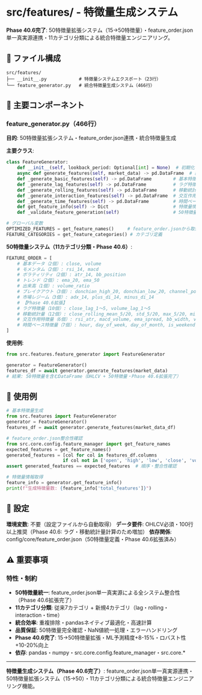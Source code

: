 # src/features/ - 特徴量生成システム

**Phase 40.6完了**: 50特徴量拡張システム（15→50特徴量）・feature_order.json単一真実源連携・11カテゴリ分類による統合特徴量エンジニアリング。

## 📂 ファイル構成

```
src/features/
├── __init__.py            # 特徴量システムエクスポート（23行）
└── feature_generator.py   # 統合特徴量生成システム（466行）
```

## 🔧 主要コンポーネント

### **feature_generator.py（466行）**

**目的**: 50特徴量拡張システム・feature_order.json連携・統合特徴量生成

**主要クラス**:
```python
class FeatureGenerator:
    def __init__(self, lookback_period: Optional[int] = None)  # 初期化
    async def generate_features(self, market_data) -> pd.DataFrame  # 統合特徴量生成（50特徴量）
    def _generate_basic_features(self) -> pd.DataFrame        # 基本特徴量（15個・従来システム）
    def _generate_lag_features(self) -> pd.DataFrame          # ラグ特徴量（10個・Phase 40.6）
    def _generate_rolling_features(self) -> pd.DataFrame      # 移動統計量（12個・Phase 40.6）
    def _generate_interaction_features(self) -> pd.DataFrame  # 交互作用特徴量（6個・Phase 40.6）
    def _generate_time_features(self) -> pd.DataFrame         # 時間ベース特徴量（7個・Phase 40.6）
    def get_feature_info(self) -> Dict                        # 特徴量情報取得
    def _validate_feature_generation(self)                    # 50特徴量確認

# グローバル変数
OPTIMIZED_FEATURES = get_feature_names()     # feature_order.jsonから取得
FEATURE_CATEGORIES = get_feature_categories() # カテゴリ定義
```

**50特徴量システム（11カテゴリ分類・Phase 40.6）**:
```python
FEATURE_ORDER = [
    # 基本データ（2個）: close, volume
    # モメンタム（2個）: rsi_14, macd
    # ボラティリティ（2個）: atr_14, bb_position
    # トレンド（2個）: ema_20, ema_50
    # 出来高（1個）: volume_ratio
    # ブレイクアウト（3個）: donchian_high_20, donchian_low_20, channel_position
    # 市場レジーム（3個）: adx_14, plus_di_14, minus_di_14
    # 【Phase 40.6拡張】
    # ラグ特徴量（10個）: close_lag_1〜5, volume_lag_1〜5
    # 移動統計量（12個）: close_rolling_mean_5/20, std_5/20, max_5/20, min_5/20, volume_rolling_mean_5/20, std_5/20
    # 交互作用特徴量（6個）: rsi_atr, macd_volume, ema_spread, bb_width, volatility_trend, momentum_volume
    # 時間ベース特徴量（7個）: hour, day_of_week, day_of_month, is_weekend, hour_sin, hour_cos, day_sin
]
```

**使用例**:
```python
from src.features.feature_generator import FeatureGenerator

generator = FeatureGenerator()
features_df = await generator.generate_features(market_data)
# 結果: 50特徴量を含むDataFrame（OHLCV + 50特徴量・Phase 40.6拡張完了）
```

## 🚀 使用例

```python
# 基本特徴量生成
from src.features import FeatureGenerator
generator = FeatureGenerator()
features_df = await generator.generate_features(market_data_df)

# feature_order.json整合性確認
from src.core.config.feature_manager import get_feature_names
expected_features = get_feature_names()
generated_features = [col for col in features_df.columns
                     if col not in ['open', 'high', 'low', 'close', 'volume']]
assert generated_features == expected_features  # 順序・整合性確認

# 特徴量情報取得
feature_info = generator.get_feature_info()
print(f"生成特徴量数: {feature_info['total_features']}")
```

## 🔧 設定

**環境変数**: 不要（設定ファイルから自動取得）
**データ要件**: OHLCV必須・100行以上推奨（Phase 40.6: ラグ・移動統計量計算のため増加）
**依存関係**: config/core/feature_order.json（50特徴量定義・Phase 40.6拡張済み）

## ⚠️ 重要事項

### **特性・制約**
- **50特徴量統一**: feature_order.json単一真実源による全システム整合性（Phase 40.6拡張完了）
- **11カテゴリ分類**: 従来7カテゴリ + 新規4カテゴリ（lag・rolling・interaction・time）
- **統合効率**: 重複排除・pandasネイティブ最適化・高速計算
- **品質保証**: 50特徴量完全確認・NaN値統一処理・エラーハンドリング
- **Phase 40.6完了**: 15→50特徴量拡張・ML予測精度+8-15%・ロバスト性+10-20%向上
- **依存**: pandas・numpy・src.core.config.feature_manager・src.core.*

---

**特徴量生成システム（Phase 40.6完了）**: feature_order.json単一真実源連携・50特徴量拡張システム（15→50）・11カテゴリ分類による統合特徴量エンジニアリング機能。